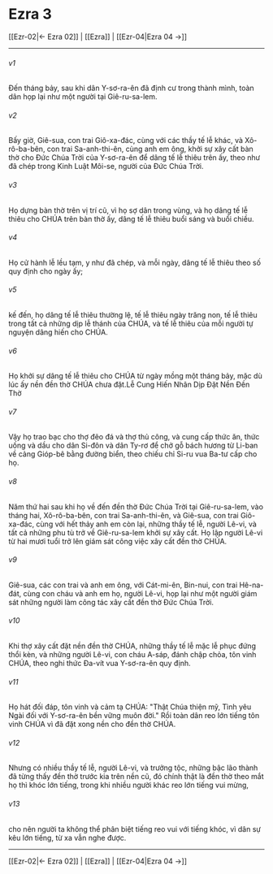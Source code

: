 # Ezra 3

[[Ezr-02|← Ezra 02]] | [[Ezra]] | [[Ezr-04|Ezra 04 →]]
***



###### v1 
Đến tháng bảy, sau khi dân Y-sơ-ra-ên đã định cư trong thành mình, toàn dân họp lại như một người tại Giê-ru-sa-lem. 

###### v2 
Bấy giờ, Giê-sua, con trai Giô-xa-đác, cùng với các thầy tế lễ khác, và Xô-rô-ba-bên, con trai Sa-anh-thi-ên, cùng anh em ông, khởi sự xây cất bàn thờ cho Đức Chúa Trời của Y-sơ-ra-ên để dâng tế lễ thiêu trên ấy, theo như đã chép trong Kinh Luật Môi-se, người của Đức Chúa Trời. 

###### v3 
Họ dựng bàn thờ trên vị trí cũ, vì họ sợ dân trong vùng, và họ dâng tế lễ thiêu cho CHÚA trên bàn thờ ấy, dâng tế lễ thiêu buổi sáng và buổi chiều. 

###### v4 
Họ cử hành lễ lều tạm, y như đã chép, và mỗi ngày, dâng tế lễ thiêu theo số quy định cho ngày ấy; 

###### v5 
kế đến, họ dâng tế lễ thiêu thường lệ, tế lễ thiêu ngày trăng non, tế lễ thiêu trong tất cả những dịp lễ thánh của CHÚA, và tế lễ thiêu của mỗi người tự nguyện dâng hiến cho CHÚA. 

###### v6 
Họ khởi sự dâng tế lễ thiêu cho CHÚA từ ngày mồng một tháng bảy, mặc dù lúc ấy nền đền thờ CHÚA chưa đặt.Lễ Cung Hiến Nhân Dịp Đặt Nền Đền Thờ 

###### v7 
Vậy họ trao bạc cho thợ đẽo đá và thợ thủ công, và cung cấp thức ăn, thức uống và dầu cho dân Si-đôn và dân Ty-rơ để chở gỗ bách hương từ Li-ban về cảng Gióp-bê bằng đường biển, theo chiếu chỉ Si-ru vua Ba-tư cấp cho họ. 

###### v8 
Năm thứ hai sau khi họ về đến đền thờ Đức Chúa Trời tại Giê-ru-sa-lem, vào tháng hai, Xô-rô-ba-bên, con trai Sa-anh-thi-ên, và Giê-sua, con trai Giô-xa-đác, cùng với hết thảy anh em còn lại, những thầy tế lễ, người Lê-vi, và tất cả những phu tù trở về Giê-ru-sa-lem khởi sự xây cất. Họ lập người Lê-vi từ hai mươi tuổi trở lên giám sát công việc xây cất đền thờ CHÚA. 

###### v9 
Giê-sua, các con trai và anh em ông, với Cát-mi-ên, Bin-nui, con trai Hê-na-đát, cùng con cháu và anh em họ, người Lê-vi, họp lại như một người giám sát những người làm công tác xây cất đền thờ Đức Chúa Trời. 

###### v10 
Khi thợ xây cất đặt nền đền thờ CHÚA, những thầy tế lễ mặc lễ phục đứng thổi kèn, và những người Lê-vi, con cháu A-sáp, đánh chập chỏa, tôn vinh CHÚA, theo nghi thức Đa-vít vua Y-sơ-ra-ên quy định. 

###### v11 
Họ hát đối đáp, tôn vinh và cảm tạ CHÚA: "Thật Chúa thiện mỹ, Tình yêu Ngài đối với Y-sơ-ra-ên bền vững muôn đời." Rồi toàn dân reo lớn tiếng tôn vinh CHÚA vì đã đặt xong nền cho đền thờ CHÚA. 

###### v12 
Nhưng có nhiều thầy tế lễ, người Lê-vi, và trưởng tộc, những bậc lão thành đã từng thấy đền thờ trước kia trên nền cũ, đó chính thật là đền thờ theo mắt họ thì khóc lớn tiếng, trong khi nhiều người khác reo lớn tiếng vui mừng, 

###### v13 
cho nên người ta không thể phân biệt tiếng reo vui với tiếng khóc, vì dân sự kêu lớn tiếng, từ xa vẫn nghe được.

***
[[Ezr-02|← Ezra 02]] | [[Ezra]] | [[Ezr-04|Ezra 04 →]]
